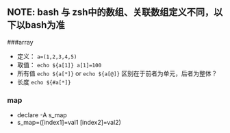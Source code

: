 ## NOTE: bash 与 zsh中的数组、关联数组定义不同，以下以bash为准
###array 
- 定义： `a=(1,2,3,4,5)`
- 取值： `echo ${a[1]} a[1]=100`
- 所有值 `echo ${a[*]}` or `echo ${a[@]}`  区别在于前者为单元，后者为整体？
- 长度   `echo ${#a[*]}`


### map
- declare -A s\_map
- s\_map=([index1]=val1 [index2]=val2) 
